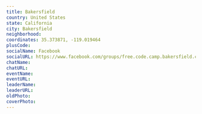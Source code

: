 ```yaml
---
title: Bakersfield
country: United States
state: California
city: Bakersfield
neighborhood: 
coordinates: 35.373871, -119.019464
plusCode:
socialName: Facebook
socialURL: https://www.facebook.com/groups/free.code.camp.bakersfield.california
chatName:
chatURL:
eventName:
eventURL:
leaderName:
leaderURL:
oldPhoto: 
coverPhoto:
---
```

